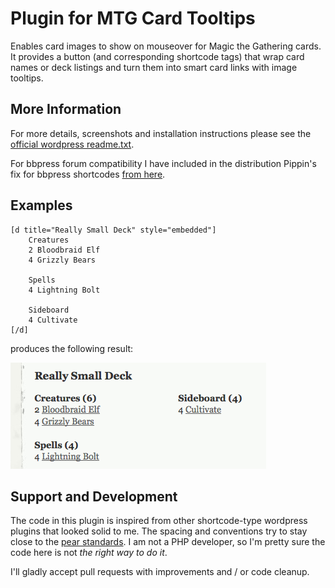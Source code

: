 Plugin for MTG Card Tooltips
============================

Enables card images to show on mouseover for Magic the Gathering cards. It
provides a button (and corresponding shortcode tags) that wrap card names or
deck listings and turn them into smart card links with image tooltips.


More Information
----------------

For more details, screenshots and installation instructions please see the 
[official wordpress readme.txt](https://github.com/SebastianZaha/wordpress_mtg_tooltips/blob/master/readme.txt).

For bbpress forum compatibility I have included in the distribution Pippin's
fix for bbpress shortcodes [from here](http://wordpress.org/extend/plugins/bbpress-do-short-codes/).


Examples
--------

```
[d title="Really Small Deck" style="embedded"]
    Creatures
    2 Bloodbraid Elf
    4 Grizzly Bears

    Spells
    4 Lightning Bolt

    Sideboard
    4 Cultivate
[/d]
```

produces the following result:

![screenshot](https://github.com/SebastianZaha/wordpress_mtg_tooltips/blob/master/screenshot-2.png)


Support and Development
-----------------------

The code in this plugin is inspired from other shortcode-type wordpress plugins that looked 
solid to me. The spacing and conventions try to stay close to the 
[pear standards](http://pear.php.net/manual/en/standards.php). I am not a PHP developer, so I'm 
pretty sure the code here is not *the right way to do it*. 

I'll gladly accept pull requests with improvements and / or code cleanup.

